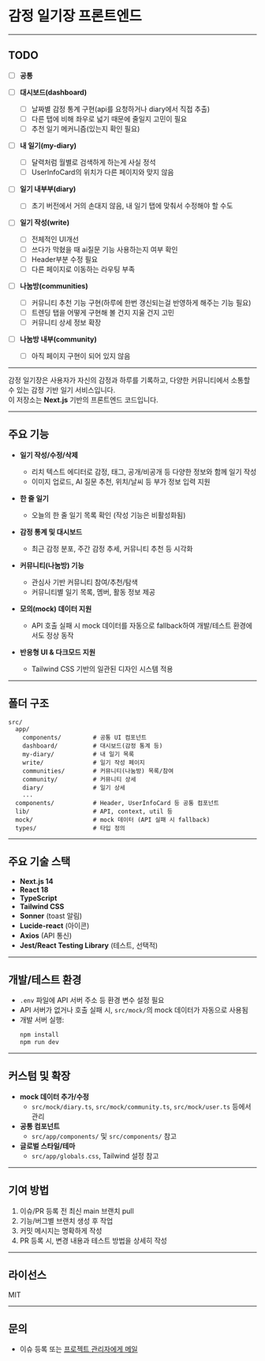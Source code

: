 # 감정 일기장 프론트엔드

---

## TODO

- [ ] **공통**

- [ ] **대시보드(dashboard)**
    - [ ] 날짜별 감정 통계 구현(api를 요청하거나 diary에서 직접 추출)
    - [ ] 다른 탭에 비해 좌우로 넓기 때문에 줄일지 고민이 필요
    - [ ] 추천 일기 메커니즘(있는지 확인 필요)

- [ ] **내 일기(my-diary)**
    - [ ] 달력처럼 월별로 검색하게 하는게 사실 정석
    - [ ] UserInfoCard의 위치가 다른 페이지와 맞지 않음

- [ ] **일기 내부부(diary)**
    - [ ] 초기 버전에서 거의 손대지 않음, 내 일기 탭에 맞춰서 수정해야 할 수도

- [ ] **일기 작성(write)**
    - [ ] 전체적인 UI개선
    - [ ] 쓰다가 막혔을 때 ai질문 기능 사용하는지 여부 확인
    - [ ] Header부분 수정 필요
    - [ ] 다른 페이지로 이동하는 라우팅 부족

- [ ] **나눔방(communities)**
    - [ ] 커뮤니티 추천 기능 구현(하루에 한번 갱신되는걸 반영하게 해주는 기능 필요)
    - [ ] 트렌딩 탭을 어떻게 구현해 볼 건지 지울 건지 고민
    - [ ] 커뮤니티 상세 정보 확장

- [ ] **나눔방 내부(community)**
    - [ ] 아직 페이지 구현이 되어 있지 않음


---

감정 일기장은 사용자가 자신의 감정과 하루를 기록하고, 다양한 커뮤니티에서 소통할 수 있는 감정 기반 일기 서비스입니다.  
이 저장소는 **Next.js** 기반의 프론트엔드 코드입니다.

---

## 주요 기능

- **일기 작성/수정/삭제**  
  - 리치 텍스트 에디터로 감정, 태그, 공개/비공개 등 다양한 정보와 함께 일기 작성
  - 이미지 업로드, AI 질문 추천, 위치/날씨 등 부가 정보 입력 지원

- **한 줄 일기**  
  - 오늘의 한 줄 일기 목록 확인 (작성 기능은 비활성화됨)

- **감정 통계 및 대시보드**  
  - 최근 감정 분포, 주간 감정 추세, 커뮤니티 추천 등 시각화

- **커뮤니티(나눔방) 기능**  
  - 관심사 기반 커뮤니티 참여/추천/탐색
  - 커뮤니티별 일기 목록, 멤버, 활동 정보 제공

- **모의(mock) 데이터 지원**  
  - API 호출 실패 시 mock 데이터를 자동으로 fallback하여 개발/테스트 환경에서도 정상 동작

- **반응형 UI & 다크모드 지원**  
  - Tailwind CSS 기반의 일관된 디자인 시스템 적용

---

## 폴더 구조

```
src/
  app/
    components/         # 공통 UI 컴포넌트
    dashboard/          # 대시보드(감정 통계 등)
    my-diary/           # 내 일기 목록
    write/              # 일기 작성 페이지
    communities/        # 커뮤니티(나눔방) 목록/참여
    community/          # 커뮤니티 상세
    diary/              # 일기 상세
    ...
  components/           # Header, UserInfoCard 등 공통 컴포넌트
  lib/                  # API, context, util 등
  mock/                 # mock 데이터 (API 실패 시 fallback)
  types/                # 타입 정의
```

---

## 주요 기술 스택

- **Next.js 14**
- **React 18**
- **TypeScript**
- **Tailwind CSS**
- **Sonner** (toast 알림)
- **Lucide-react** (아이콘)
- **Axios** (API 통신)
- **Jest/React Testing Library** (테스트, 선택적)

---

## 개발/테스트 환경

- `.env` 파일에 API 서버 주소 등 환경 변수 설정 필요
- API 서버가 없거나 호출 실패 시, `src/mock/`의 mock 데이터가 자동으로 사용됨
- 개발 서버 실행:
  ```bash
  npm install
  npm run dev
  ```

---

## 커스텀 및 확장

- **mock 데이터 추가/수정**  
  - `src/mock/diary.ts`, `src/mock/community.ts`, `src/mock/user.ts` 등에서 관리
- **공통 컴포넌트**  
  - `src/app/components/` 및 `src/components/` 참고
- **글로벌 스타일/테마**  
  - `src/app/globals.css`, Tailwind 설정 참고

---

## 기여 방법

1. 이슈/PR 등록 전 최신 main 브랜치 pull
2. 기능/버그별 브랜치 생성 후 작업
3. 커밋 메시지는 명확하게 작성
4. PR 등록 시, 변경 내용과 테스트 방법을 상세히 작성

---

## 라이선스

MIT

---

## 문의

- 이슈 등록 또는 [프로젝트 관리자에게 메일](mailto:your@email.com)
